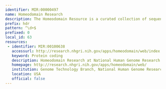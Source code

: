 ```yaml
---
identifier: MIR:00000497
name: Homeodomain Research
description: The Homeodomain Resource is a curated collection of sequence, structure, interaction, genomic and functional information on the homeodomain family. It contains sets of curated homeodomain sequences from fully sequenced genomes, including experimentally derived homeodomain structures, homeodomain protein-protein interactions, homeodomain DNA-binding sites and homeodomain proteins implicated in human genetic disorders.
prefix: hdr
pattern: ^\d+$
prefixed: 0
local_id: 63
resources:
 - identifier: MIR:00100638
   accessurl: http://research.nhgri.nih.gov/apps/homeodomain/web/index.cgi?mode=view&amp;view=proteins&amp;id=${lid}
   keyword: Protein coding
   description: Homeodomain Research at National Human Genome Research Institute (NIH)
   homepage: http://research.nhgri.nih.gov/apps/homeodomain/web/
   institution: Genome Technology Branch, National Human Genome Research Institute, National Institutes of Health, Bethesda, Maryland
   location: USA
   official: false
---
```

